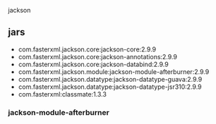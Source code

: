 jackson
## jars
- com.fasterxml.jackson.core:jackson-core:2.9.9
- com.fasterxml.jackson.core:jackson-annotations:2.9.9
- com.fasterxml.jackson.core:jackson-databind:2.9.9
- com.fasterxml.jackson.module:jackson-module-afterburner:2.9.9
- com.fasterxml.jackson.datatype:jackson-datatype-guava:2.9.9
- com.fasterxml.jackson.datatype:jackson-datatype-jsr310:2.9.9
- com.fasterxml:classmate:1.3.3


### jackson-module-afterburner
